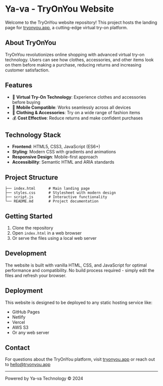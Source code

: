 # Ya-va - TryOnYou Website

Welcome to the TryOnYou website repository! This project hosts the landing page for [tryonyou.app](https://tryonyou.app), a cutting-edge virtual try-on platform.

## About TryOnYou

TryOnYou revolutionizes online shopping with advanced virtual try-on technology. Users can see how clothes, accessories, and other items look on them before making a purchase, reducing returns and increasing customer satisfaction.

## Features

- 🌟 **Virtual Try-On Technology**: Experience clothes and accessories before buying
- 📱 **Mobile Compatible**: Works seamlessly across all devices
- 👔 **Clothing & Accessories**: Try on a wide range of fashion items
- 💰 **Cost Effective**: Reduce returns and make confident purchases

## Technology Stack

- **Frontend**: HTML5, CSS3, JavaScript (ES6+)
- **Styling**: Modern CSS with gradients and animations
- **Responsive Design**: Mobile-first approach
- **Accessibility**: Semantic HTML and ARIA standards

## Project Structure

```
├── index.html      # Main landing page
├── styles.css      # Stylesheet with modern design
├── script.js       # Interactive functionality
└── README.md       # Project documentation
```

## Getting Started

1. Clone the repository
2. Open `index.html` in a web browser
3. Or serve the files using a local web server

## Development

The website is built with vanilla HTML, CSS, and JavaScript for optimal performance and compatibility. No build process required - simply edit the files and refresh your browser.

## Deployment

This website is designed to be deployed to any static hosting service like:
- GitHub Pages
- Netlify
- Vercel
- AWS S3
- Or any web server

## Contact

For questions about the TryOnYou platform, visit [tryonyou.app](https://tryonyou.app) or reach out to hello@tryonyou.app

---

Powered by Ya-va Technology © 2024
